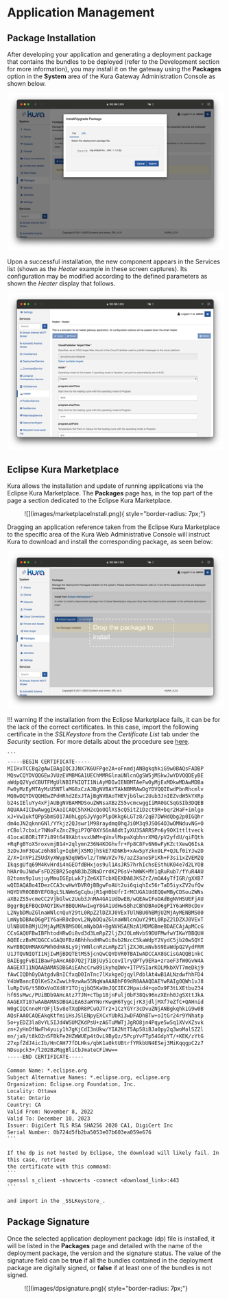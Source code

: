 # Application Management

## Package Installation

After developing your application and generating a deployment package that contains the bundles to be deployed (refer to the Development section for more information), you may install it on the gateway using the **Packages** option in the **System** area of the Kura Gateway Administration Console as shown below.

![](images/packageInstall.png)

Upon a successful installation, the new component appears in the Services list (shown as the _Heater_ example in these screen captures). Its configuration may be modified according to the defined parameters as shown the _Heater_ display that follows.

![](images/packageConfig.png)

## Eclipse Kura Marketplace

Kura allows the installation and update of running applications via the Eclipse Kura Marketplace.
The **Packages** page has, in the top part of the page a section dedicated to the Eclipse Kura Marketplace.

<figure markdown>
  ![](images/marketplaceInstall.png){ style="border-radius: 7px;"}
  <figcaption></figcaption>
</figure>

Dragging an application reference taken from the Eclipse Kura Marketplace to the specific area of the Kura Web Administrative Console will instruct Kura to download and install the corresponding package, as seen below:

![](images/packageMarketplace.png)

!!! warning
    If the installation from the Eclipse Marketplace fails, it can be for the lack of the correct certificates. In this case, import the following certificate in the _SSLKeystore_ from the _Certificate List_ tab under the _Security_ section. For more details about the procedure see [here](../../gateway-configuration/keys-and-certificates/).

    ```
    -----BEGIN CERTIFICATE-----
    MIIHxTCCBq2gAwIBAgIQC3JNX7K6UFPge2A+oFnmdjANBgkqhkiG9w0BAQsFADBP
    MQswCQYDVQQGEwJVUzEVMBMGA1UEChMMRGlnaUNlcnQgSW5jMSkwJwYDVQQDEyBE
    aWdpQ2VydCBUTFMgUlNBIFNIQTI1NiAyMDIwIENBMTAeFw0yMjExMDkwMDAwMDBa
    Fw0yMzEyMTAyMzU5NTlaMG8xCzAJBgNVBAYTAkNBMRAwDgYDVQQIEwdPbnRhcmlv
    MQ8wDQYDVQQHEwZPdHRhd2ExJTAjBgNVBAoTHEVjbGlwc2Uub3JnIEZvdW5kYXRp
    b24sIEluYy4xFjAUBgNVBAMMDSouZWNsaXBzZS5vcmcwggIiMA0GCSqGSIb3DQEB
    AQUAA4ICDwAwggIKAoICAQC5hXH2cQoOQlXs5cQ5itZ1Dzct9R+bqr2HaF+imlgo
    xJ+Vw1ukfQPpSbmSO17A0hLgpSJyVgoPlpOKkg6LGTz8/2qB7DWHdQbg2p0IGQhr
    dm4oJN2qknnGNl/YYkjz2QJswr1M98raydmq0hqJi0M3q9JSO64O3wOMNduvNG+O
    rCBol7cbxLr7NNoFxZncZ9giP7QF0XYS6nA8dtIyXU3SARRSPn6y9OX1ttltveck
    41ocaU8ORiTF7i89t649XAbtsvxUWM+qVnvlMxpaXqbhnrXMQ/pV2yfdU/qiFQth
    +RqFgBYoX5roxvmjB14+2qlymn236N4KOGhvfr+Fp8C8Fv6N6wFyKZctXewQ6IsA
    3zDvJmF3QaCz6h88lg+IqbRjX5MOjhSkE7XDNKb+xAw5pYzkn9LP+QJLf0iYJw2D
    Z/X+InVPiZ5UdXyXWypN3q0W5vlz/TmWuVZv76/azZ3anoSPiKh+F3si1xZVEMZQ
    IkqsgUfq69M4KvHrdi4nGEOfdBHxjos9ul1AsJR57hrhIchsESthUK04e7d2LYOB
    hHAr0uJNdwFsFD2EBR25ogN83bZ8NaDrrdK2P6sV+hWWK+MY1qRuRub7/fYuR4AU
    82toms9p1usjuyMmuIGEpLwk7jZe6XITcbXQEXDA8JKSZrZ/mOA4yTfIGR/gXXB7
    wQIDAQABo4IDezCCA3cwHwYDVR0jBBgwFoAUt2ui6qiqhIx56rTaD5iyxZV2ufQw
    HQYDVR0OBBYEFO8gL5LNWmSgCqbujR1qH0bUfrIrMCUGA1UdEQQeMByCDSouZWNs
    aXBzZS5vcmeCC2VjbGlwc2Uub3JnMA4GA1UdDwEB/wQEAwIFoDAdBgNVHSUEFjAU
    BggrBgEFBQcDAQYIKwYBBQUHAwIwgY8GA1UdHwSBhzCBhDBAoD6gPIY6aHR0cDov
    L2NybDMuZGlnaWNlcnQuY29tL0RpZ2lDZXJ0VExTUlNBU0hBMjU2MjAyMENBMS00
    LmNybDBAoD6gPIY6aHR0cDovL2NybDQuZGlnaWNlcnQuY29tL0RpZ2lDZXJ0VExT
    UlNBU0hBMjU2MjAyMENBMS00LmNybDA+BgNVHSAENzA1MDMGBmeBDAECAjApMCcG
    CCsGAQUFBwIBFhtodHRwOi8vd3d3LmRpZ2ljZXJ0LmNvbS9DUFMwfwYIKwYBBQUH
    AQEEczBxMCQGCCsGAQUFBzABhhhodHRwOi8vb2NzcC5kaWdpY2VydC5jb20wSQYI
    KwYBBQUHMAKGPWh0dHA6Ly9jYWNlcnRzLmRpZ2ljZXJ0LmNvbS9EaWdpQ2VydFRM
    U1JTQVNIQTI1NjIwMjBDQTEtMS5jcnQwCQYDVR0TBAIwADCCAX8GCisGAQQB1nkC
    BAIEggFvBIIBawFpAHcA6D7Q2j71BjUy51covIlryQPTy9ERa+zraeF3fW0GvW4A
    AAGEXT11NQAABAMASDBGAiEAhcCrw89ikyhqDWv+ITPVSIarKOLMkbXVT7meDkj9
    fAwCIQDhOyDAtgdvBnICfxqD0InTnc7lKxkgeOjqylPdblAt4wB1ALNzdwfhhFD4
    Y4bWBancEQlKeS2xZwwLh9zwAw55NqWaAAABhF09dR8AAAQDAEYwRAIgOQWh1vJ8
    luRpIVG/t5BOxVoOXd8Y1TOjqjbQ5KaUmJQCIEC2Hpaid4+qoOx9F3tLXEtbu234
    hf6SsMwc/PUiBDb9AHcAtz77JN+cTbp18jnFulj0bF38Qs96nzXEnh0JgSXttJkA
    AAGEXT107wAABAMASDBGAiEA63aWYNorKwqH6TygcjrK3jdljMXf7eZfC+QAHnid
    W0gCIQCnneMrOFjl5v8eTXqDR8PCuOJTr2+1CzYGYr3cDvuZNjANBgkqhkiG9w0B
    AQsFAAOCAQEAkqKtfmiiHsJSlENpyEXCxYUbRi3wDFADhBTw+oItGr24r9YNhatp
    5o+yEDZ3la8vYL5IJd4WSUMZKdPsU+zA6TuMWTjJgRO8jn4Pqye5w5q1XVvXZsvk
    zn+2yHnOfNwFh4yuiy1h7gKjCdI3nUkw/YIA2NtT5Ap58iBJa0py2q3woMalSZZl
    mn/ja9/t8kO2nSFBkFe2HZWWUEp4tOvL9ByQz/5PcpYvFTp54GdpYT/+KEK/zYtG
    27xpfZdJ4icIb/HnCAH77fDLHks/qbK1a0ktUBtrfYRkbUN4ESej3MiKqqgpC2z7
    NDsupck3+/l202BzMqgBliCbJmateCFiWw==
    -----END CERTIFICATE-----

    Common Name: *.eclipse.org
    Subject Alternative Names: *.eclipse.org, eclipse.org
    Organization: Eclipse.org Foundation, Inc.
    Locality: Ottawa
    State: Ontario
    Country: CA
    Valid From: November 8, 2022
    Valid To: December 10, 2023
    Issuer: DigiCert TLS RSA SHA256 2020 CA1, DigiCert Inc
    Serial Number: 0b724d5fb2ba5053e07b603ea059e676
    ```
    
    If the dp is not hosted by Eclipse, the download will likely fail. In this case, retrieve 
    the certificate with this command:
    ```
    openssl s_client -showcerts -connect <download_link>:443
    ```
    
    and import in the _SSLKeystore_.

## Package Signature

Once the selected application deployment package (dp) file is installed, it will be listed in the **Packages** page and detailed with the name of the deployment package, the version and the signature status.
The value of the signature field can be **true** if all the bundles contained in the deployment package are digitally signed, or **false** if at least one of the bundles is not signed.

<figure markdown>
  ![](images/dpsignature.png){ style="border-radius: 7px;"}
  <figcaption></figcaption>
</figure>
